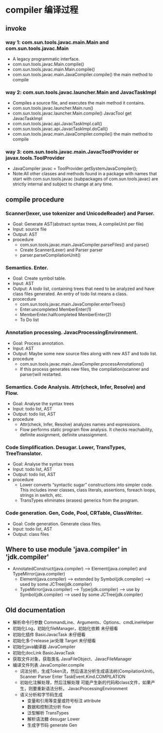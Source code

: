 # compiler 编译过程

## invoke
### way 1: com.sun.tools.javac.main.Main and com.sun.tools.javac.Main
- A legacy programmatic interface.
- com.sun.tools.javac.Main.compile()
- com.sun.tools.javac.main.Main.compile()
- com.sun.tools.javac.main.JavaCompiler.compile()  the main method to compile

### way 2: com.sun.tools.javac.launcher.Main and JavacTaskImpl
- Compiles a source file, and executes the main method it contains.
- com.sun.tools.javac.launcher.Main.run() 
- com.sun.tools.javac.launcher.Main.compile()  JavacTool get JavacTaskImpl
- com.sun.tools.javac.api.JavacTaskImpl.call()
- com.sun.tools.javac.api.JavacTaskImpl.doCall()
- com.sun.tools.javac.main.JavaCompiler.compile()  the main method to compile

### way 3: com.sun.tools.javac.main.JavacToolProvider or javax.tools.ToolProvider
- JavaCompiler javac = ToolProvider.getSystemJavaCompiler(); 
- Note:All other classes and methods found in a package with names that start with com.sun.tools.javac (subpackages of com.sun.tools.javac) are strictly internal and subject to change at any time.

## compile procedure
### Scanner(lexer, use tokenizer and UnicodeReader) and Parser. 
- Goal: Generate AST(abstract syntax trees, A compileUnit per file)
- Input: source file
- Output: AST
- procedure
	- com.sun.tools.javac.main.JavaCompiler.parseFiles() and parse()
	- Create Scanner(Lexer) and  Parser parser
	- parser.parseCompilationUnit()

### Semantics. Enter. 
- Goal: Create symbol table.
- Input: AST
- Output: A *todo* list, containing trees that need to be analyzed and have class files generated. An entry of todo list means a class.
- procecdure
	- com.sun.tools.javac.main.JavaCompiler.enterTrees()
	- Enter.uncompleted  MemberEnter(1)
	- MemberEnter.halfcompleted  MemberEnter(2)
	- To Do list

### Annotation processing. JavacProcessingEnvironment.
- Goal: Process annotation.
- Input: AST
- Output: Maybe some new source files along with new AST and todo list.
- procedure
	- com.sun.tools.javac.main.JavaCompiler.processAnnotations()
	- If this process generates new files, the compilation(scanner and parser)will restarted.

### Semantics. Code Analysis. Attr(check, Infer, Resolve) and Flow.
- Goal: Analyse the syntax trees
- Input: todo list, AST
- Output: todo list, AST
- procedure
	- Attr(check, Infer, Resolve) analyzes names and expressions.
	- Flow performs static program flow analysis. It checks reachability, definite assignment, definite unassignment.

### Code Simplification. Desugar. Lower, TransTypes, TreeTranslator.
- Goal: Analyse the syntax trees
- Input: todo list, AST
- Output: todo list, AST
- procedure
	- Lower converts “syntactic sugar” constructions into simpler code. This includes inner classes, class literals, assertions, foreach loops, strings in switch, etc.
	- TransTypes eliminates (erases) generics from the program.

### Code generation. Gen, Code, Pool, CRTable, ClassWriter.
- Goal: Code generation. Generate class files.
- Input: todo list, AST
- Output: class files


## Where to use module 'java.compiler' in 'jdk.compiler'
- AnnotatedConstruct(java.compiler) --> Element(java.compiler)  and TypeMirror(java.compiler) 
	- Element(java.compiler) --> extended by Symbol(jdk.compiler) --> used by some JCTree(jdk.compiler)
	- TypeMirror(java.compiler) --> Type(jdk.compiler) --> use by Symbol(jdk.compiler) --> used by some JCTree(jdk.compiler)


## Old documentation
- 解析命令行参数  CommandLine、Arguments、Options、cmdLineHelper
- 初始化Log，初始化fileManager，初始化依赖 未仔细看
- 初始化插件 BasicJavacTask 未仔细看 
- 初始化多个release jar处理 Target 未仔细看
- 初始化java编译器 JavaCompiler
- 初始化docLink  BasicJavacTask
- 获取文件对象，获取类名 JavaFileObject、JavacFileManager
- 编译文件列表 JavaCompiler.compile
	- 词法分析，生成Token流，然后语法分析生成语法树(CompilationUnit)。
		Scanner Parser Enter TaskEvent.Kind.COMPILATION 
	- 初始化注解处理，然后注解处理
		可能产生新的代码和class文件，如果产生，则要重新语法分析。
		JavacProcessingEnvironment
	- 语义分析和字节码生成
		- 变量和引用等变量或符号标注 attribute
		- 数据和控制流分析 flow
		- 泛型解析 TransTypes
		- 解析语法糖 desugar Lower
		- 生成字节码 generate Gen


